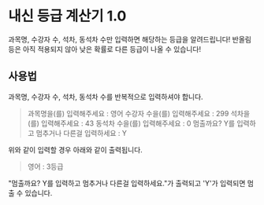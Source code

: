 # 내신 등급 계산기 1.0

과목명, 수강자 수, 석차, 동석차 수만 입력하면 해당하는 등급을 알려드립니다!
반올림 등은 아직 적용되지 않아 낮은 확률로 다른 등급이 나올 수 있습니다!

## 사용법
과목명, 수강자 수, 석차, 동석차 수를 반복적으로 입력하셔야 합니다.

> 과목명을(를) 입력해주세요 : 영어
> 수강자 수을(를) 입력해주세요 : 299
> 석차을(를) 입력해주세요 : 43
> 동석차 수을(를) 입력해주세요 : 0
> 멈출까요? Y를 입력하고 멈추거나 다른걸 입력하세요 : Y

위와 같이 입력할 경우 아래와 같이 출력됩니다.

> 영어 : 3등급

"멈출까요? Y를 입력하고 멈추거나 다른걸 입력하세요."가 출력되고
'Y'가 입력되면 멈출 수 있습니다.

